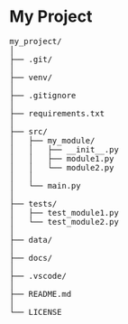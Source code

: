 <h1>My Project</h1>

<pre>
my_project/
│
├── .git/
│
├── venv/
│
├── .gitignore
│
├── requirements.txt
│
├── src/
│   ├── my_module/
│   │   ├── __init__.py
│   │   ├── module1.py
│   │   └── module2.py
│   │
│   └── main.py
│
├── tests/
│   ├── test_module1.py
│   └── test_module2.py
│
├── data/
│
├── docs/
│
├── .vscode/
│
├── README.md
│
└── LICENSE
</pre>


